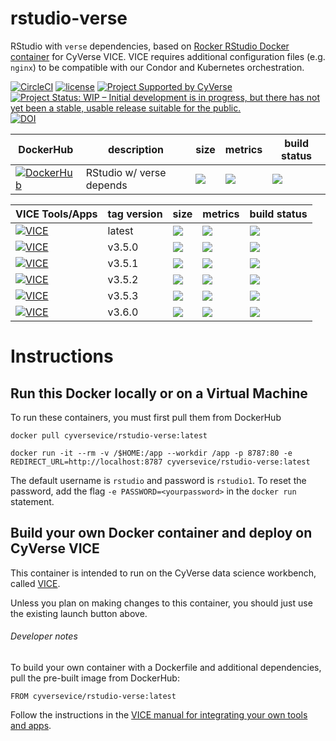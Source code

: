 # rstudio-verse
RStudio with `verse` dependencies, based on [Rocker RStudio Docker container](https://hub.docker.com/r/rocker/verse) for CyVerse VICE. VICE requires additional configuration files (e.g. `nginx`) to be compatible with our Condor and Kubernetes orchestration. 

[![CircleCI](https://circleci.com/gh/cyversevice/rstudio-verse.svg?style=svg)](https://circleci.com/gh/cyversevice/rstudio-verse) [![license](https://img.shields.io/badge/license-GPLv3-blue.svg)](https://opensource.org/licenses/GPL-3.0) [![Project Supported by CyVerse](https://img.shields.io/badge/Supported%20by-CyVerse-blue.svg)](https://www.cyverse.org) [![Project Status: WIP – Initial development is in progress, but there has not yet been a stable, usable release suitable for the public.](https://www.repostatus.org/badges/latest/wip.svg)](https://www.repostatus.org/#wip) [![DOI](https://zenodo.org/badge/DOI/10.5281/zenodo.3246938.svg)](https://doi.org/10.5281/zenodo.3246938)


DockerHub        | description                               | size   | metrics | build status 
---------------- | ----------------------------------------- | ------ | ------- | --------------
[![DockerHub](https://img.shields.io/badge/DockerHub-brightgreen.svg?style=popout&logo=Docker)](https://hub.docker.com/r/cyversevice/rstudio-verse) | RStudio w/ verse depends | [![](https://images.microbadger.com/badges/image/cyversevice/rstudio-verse.svg)](https://microbadger.com/images/cyversevice/rstudio-verse) | [![](https://img.shields.io/docker/pulls/cyversevice/rstudio-verse.svg)](https://hub.docker.com/r/cyversevice/rstudio-verse)  |  [![](https://img.shields.io/docker/automated/cyversevice/rstudio-verse.svg)](https://hub.docker.com/r/cyversevice/rstudio-verse/builds)

VICE Tools/Apps  | tag version                               | size   | metrics | build status 
---------------- | ----------------------------------------- | ------ | ------- | --------------
[![VICE](https://img.shields.io/badge/CyVerse-VICE-blue.svg?style=popout&logo=Docker&color=#1488C6)]()| latest | [![](https://images.microbadger.com/badges/image/cyversevice/rstudio-verse.svg)](https://microbadger.com/images/cyversevice/rstudio-verse) | [![](https://img.shields.io/docker/pulls/cyversevice/rstudio-verse.svg)](https://hub.docker.com/r/cyversevice/rstudio-verse)  |  [![](https://img.shields.io/docker/automated/cyversevice/rstudio-verse.svg)](https://hub.docker.com/r/cyversevice/rstudio-verse/builds)
[![VICE](https://img.shields.io/badge/CyVerse-VICE-blue.svg?style=popout&logo=Docker&color=#1488C6)]()| v3.5.0 | [![](https://images.microbadger.com/badges/image/cyversevice/rstudio-verse.svg)](https://microbadger.com/images/cyversevice/rstudio-verse) | [![](https://img.shields.io/docker/pulls/cyversevice/rstudio-verse.svg)](https://hub.docker.com/r/cyversevice/rstudio-verse)  |  [![](https://img.shields.io/docker/automated/cyversevice/rstudio-verse.svg)](https://hub.docker.com/r/cyversevice/rstudio-verse/builds)
[![VICE](https://img.shields.io/badge/CyVerse-VICE-blue.svg?style=popout&logo=Docker&color=#1488C6)]()| v3.5.1 | [![](https://images.microbadger.com/badges/image/cyversevice/rstudio-verse.svg)](https://microbadger.com/images/cyversevice/rstudio-verse) | [![](https://img.shields.io/docker/pulls/cyversevice/rstudio-verse.svg)](https://hub.docker.com/r/cyversevice/rstudio-verse)  |  [![](https://img.shields.io/docker/automated/cyversevice/rstudio-verse.svg)](https://hub.docker.com/r/cyversevice/rstudio-verse/builds)
[![VICE](https://img.shields.io/badge/CyVerse-VICE-blue.svg?style=popout&logo=Docker&color=#1488C6)]()| v3.5.2 | [![](https://images.microbadger.com/badges/image/cyversevice/rstudio-verse.svg)](https://microbadger.com/images/cyversevice/rstudio-verse) | [![](https://img.shields.io/docker/pulls/cyversevice/rstudio-verse.svg)](https://hub.docker.com/r/cyversevice/rstudio-verse)  |  [![](https://img.shields.io/docker/automated/cyversevice/rstudio-verse.svg)](https://hub.docker.com/r/cyversevice/rstudio-verse/builds)
[![VICE](https://img.shields.io/badge/CyVerse-VICE-blue.svg?style=popout&logo=Docker&color=#1488C6)]()| v3.5.3 | [![](https://images.microbadger.com/badges/image/cyversevice/rstudio-verse.svg)](https://microbadger.com/images/cyversevice/rstudio-verse) | [![](https://img.shields.io/docker/pulls/cyversevice/rstudio-verse.svg)](https://hub.docker.com/r/cyversevice/rstudio-verse)  |  [![](https://img.shields.io/docker/automated/cyversevice/rstudio-verse.svg)](https://hub.docker.com/r/cyversevice/rstudio-verse/builds)
[![VICE](https://img.shields.io/badge/CyVerse-VICE-blue.svg?style=popout&logo=Docker&color=#1488C6)]()| v3.6.0 | [![](https://images.microbadger.com/badges/image/cyversevice/rstudio-verse.svg)](https://microbadger.com/images/cyversevice/rstudio-verse) | [![](https://img.shields.io/docker/pulls/cyversevice/rstudio-verse.svg)](https://hub.docker.com/r/cyversevice/rstudio-verse)  |  [![](https://img.shields.io/docker/automated/cyversevice/rstudio-verse.svg)](https://hub.docker.com/r/cyversevice/rstudio-verse/builds)

# Instructions

## Run this Docker locally or on a Virtual Machine

To run these containers, you must first pull them from DockerHub

```
docker pull cyversevice/rstudio-verse:latest
```

```
docker run -it --rm -v /$HOME:/app --workdir /app -p 8787:80 -e REDIRECT_URL=http://localhost:8787 cyversevice/rstudio-verse:latest
```

The default username is `rstudio` and password is `rstudio1`. To reset the password, add the flag `-e PASSWORD=<yourpassword>` in the `docker run` statement.

## Build your own Docker container and deploy on CyVerse VICE

This container is intended to run on the CyVerse data science workbench, called [VICE](https://cyverse-visual-interactive-computing-environment.readthedocs-hosted.com/en/latest/index.html). 

Unless you plan on making changes to this container, you should just use the existing launch button above. 

###### Developer notes

To build your own container with a Dockerfile and additional dependencies, pull the pre-built image from DockerHub:

```
FROM cyversevice/rstudio-verse:latest
```

Follow the instructions in the [VICE manual for integrating your own tools and apps](https://cyverse-visual-interactive-computing-environment.readthedocs-hosted.com/en/latest/developer_guide/building.html).
